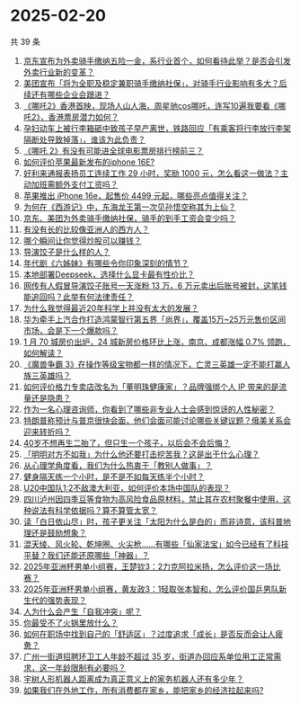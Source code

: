 # 2025-02-20

共 39 条

<!-- BEGIN -->
<!-- 最后更新时间 Thu Feb 20 2025 03:15:40 GMT+0800 (China Standard Time) -->

1. [京东宣布为外卖骑手缴纳五险一金，系行业首个，如何看待此举？是否会引发外卖行业新的变革？](https://www.zhihu.com/question/12681819715)
1. [美团宣布「将为全职及稳定兼职骑手缴纳社保」，对骑手行业影响有多大？后续还有哪些企业会跟进？](https://www.zhihu.com/question/12724448010)
1. [《哪吒2》香港首映，现场人山人海，周星驰cos哪吒，连写10遍我要看《哪吒2》，香港票房潜力如何？](https://www.zhihu.com/question/12677630535)
1. [孕妇动车上被行李箱砸中致孩子早产离世，铁路回应「有乘客将行李放行李架隔断处导致掉落」，谁该为此负责？](https://www.zhihu.com/question/12688798765)
1. [《哪吒 2》有没有可能进全球电影票房排行榜前三？](https://www.zhihu.com/question/12549220154)
1. [如何评价苹果最新发布的iphone 16E?](https://www.zhihu.com/question/12656824648)
1. [好利来通报表扬员工连续工作 29 小时，奖励 1000 元，怎么看这一做法？主动加班需额外支付工资吗？](https://www.zhihu.com/question/12733340488)
1. [苹果推出 iPhone 16e，起售价 4499 元起，哪些亮点值得关注？](https://www.zhihu.com/question/12758269601)
1. [为何在《西游记》中，东海龙王第一次见孙悟空称其为上仙？](https://www.zhihu.com/question/6707526939)
1. [京东、美团为外卖骑手缴纳社保，骑手的到手工资会变少吗？](https://www.zhihu.com/question/12724987888)
1. [有没有长的比较像亚洲人的西方人？](https://www.zhihu.com/question/276101920)
1. [哪个瞬间让你觉得炒股可以赚钱？](https://www.zhihu.com/question/794222195)
1. [导演饺子是什么样的人？](https://www.zhihu.com/question/12075259279)
1. [年代剧《六姊妹》有哪些令你印象深刻的情节？](https://www.zhihu.com/question/11197037034)
1. [本地部署Deepseek，选择什么显卡最有性价比？](https://www.zhihu.com/question/11406161717)
1. [网传有人假冒导演饺子账号一天涨粉 13 万，6 万元卖出后账号被封，这笔钱能追回吗？此举有何法律责任？](https://www.zhihu.com/question/12469628970)
1. [为什么我觉得最近20年科学上并没有太大的发展？](https://www.zhihu.com/question/285196424)
1. [华为牵手上汽合作打造鸿蒙智行第五界「尚界」，覆盖15万~25万元售价区间市场，会是下一个爆款吗？](https://www.zhihu.com/question/12579512982)
1. [1 月 70 城房价出炉，24 城新房价格环比上涨，南京、成都涨幅 0.7% 领跑，如何解读？](https://www.zhihu.com/question/12678320400)
1. [《魔兽争霸 3》在操作等级宝物都一样的情况下，亡灵三英雄一定不能打赢人族三英雄吗？](https://www.zhihu.com/question/655875136)
1. [如何评价格力专卖店改名为「董明珠健康家」？品牌强绑个人 IP 带来的是流量还是隐患？](https://www.zhihu.com/question/12494263494)
1. [作为一名心理咨询师，你看到了哪些非专业人士会感到惊讶的人性秘密？](https://www.zhihu.com/question/660067674)
1. [特朗普称预计与普京很快会面，他们会面可能讨论哪些关键议题？俄美关系会迎来转折吗？](https://www.zhihu.com/question/12667994506)
1. [40岁不想再生二胎了，但只生一个孩子，以后会不会后悔？](https://www.zhihu.com/question/11515821280)
1. [「明明对方不如我」为什么他还要打击挖苦我？这是出于什么心理？](https://www.zhihu.com/question/12087982845)
1. [从心理学角度看，我们为什么热衷于「教别人做事」？](https://www.zhihu.com/question/12012219757)
1. [健身隔天练一个小时，是不是不如每天练半个小时？](https://www.zhihu.com/question/11833291672)
1. [U20中国队1:2不敌澳大利亚，如何评价本场中国队的表现？](https://www.zhihu.com/question/12638283434)
1. [四川泸州因四季豆等食物为高风险食品原材料，禁止其在农村聚餐中使用，这种说法有科学依据吗？算不算管太宽？](https://www.zhihu.com/question/12686865040)
1. [读「白日依山尽」时，孩子更关注「太阳为什么是白的」而非诗意，该科普地理还是鼓励想象？](https://www.zhihu.com/question/12491821627)
1. [混天绫、风火轮、乾坤圈、火尖枪……有哪些「仙家法宝」如今已经有了科技平替？我们还能还原哪些「神器」？](https://www.zhihu.com/question/11807664948)
1. [2025年亚洲杯男单小组赛，王楚钦3：2力克阿拉米扬，怎么评价这一场比赛？](https://www.zhihu.com/question/12746187024)
1. [2025年亚洲杯男单小组赛，黄友政3：1轻取张本智和，怎么评价国乒男队新生代的强势表现？](https://www.zhihu.com/question/12703137516)
1. [人为什么会产生「自我冲突」呢？](https://www.zhihu.com/question/12274222707)
1. [你最受不了火锅里放什么？](https://www.zhihu.com/question/571810773)
1. [如何在职场中找到自己的「舒适区」？过度追求「成长」是否反而会让人疲惫？](https://www.zhihu.com/question/12239546015)
1. [广州一街道招聘环卫工人年龄不超过 35 岁，街道办回应系单位用工正常需求，这一年龄限制有必要吗？](https://www.zhihu.com/question/12669959138)
1. [宇树人形机器人距离成为真正意义上的家务机器人还有多少年？](https://www.zhihu.com/question/11103790521)
1. [如果我们在外地工作，所有消费都在家乡，能把家乡的经济拉起来吗?](https://www.zhihu.com/question/11789566484)

<!-- END -->
